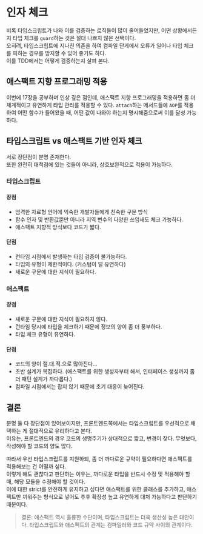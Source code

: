 # 인자 체크

비록 타입스크립트가 나와 이를 검증하는 로직들이 많이 줄어들었지만, 어떤 상황에서든지 타입 체크를 `guard`하는 것은 절대 나쁘지 않은 선택이다.  
오히려, 타입스크립트에 지나친 의존을 하여 컴파일 단게에서 오류가 일어나 타입 체크를 피하는 경우를 방지할 수 있어 좋기도 하다.  
이를 TDD에서는 어떻게 검증하는지 살펴 본다.

## 애스팩트 지향 프로그래밍 적용

이번에 17장을 공부하며 인상 깊은 점인데, 애스팩트 지향 프로그래밍을 적용하면 좀 더 체계적이고 유연하게 타입 관리를 적용할 수 있다.
`attach`하는 메서드들에 `AOP`를 적용하여 어떤 함수가 들어왔을 때, 어떤 값이 나와야 하는지 명시해줌으로써 이를 달성 가능하다.

## 타입스크립트 vs 애스팩트 기반 인자 체크

서로 장단점이 분명 존재한다.  
또한 완전히 대척점에 있는 것들이 아니라, 상호보완적으로 적용이 가능하다.

### 타입스크립트

#### 장점

+ 엄격한 자료형 언어에 익숙한 개발자들에게 친숙한 구문 방식
+ 함수 인자 및 반환값뿐만 아니라 지역 변수의 다양한 쓰임새도 체크 가능하다.
+ 애스팩트 지향적 방식보다 코드가 짧다.

#### 단점

+ 런타임 시점에서 발생하는 타입 검증이 불가능하다.
+ 타입의 유형이 제한적이다. (커스텀이 덜 유연하다)
+ 새로운 구문에 대한 지식이 필요하다.

### 애스팩트

#### 장점

+ 새로운 구문에 대한 지식이 필요하지 않다.
+ 런타임 당시에 타입을 체크하기 때문에 정보의 양이 좀 더 풍부하다.
+ 타입 체크 유형이 유연하다.

#### 단점

+ 코드의 양이 절.대.적.으로 많아진다...
+ 초반 설계가 복잡하다. (애스팩트를 위한 생성자부터 해서, 인터페이스 생성까지 좀 더 패턴 설계가 까다롭다.)
+ 컴파일 시점에서는 잡지 않기 때문에 초기 대응이 늦어진다.


## 결론

분명 둘 다 장단점이 있어보이지만, 프론트엔드쪽에서는 타입스크립트를 우선적으로 채택하는 게 절대적으로 유리하다고 본다.  
이유는, 프론트엔드의 경우 코드의 생명주기가 상대적으로 짧고, 변경이 잦다. 무엇보다, 작성해야 할 코드의 양도 많다.

따라서 우선 타입스크립트를 지원하되, 좀 더 까다로운 규약이 필요하다면 애스팩트를 적용해보는 건 어떨까 싶다.  
이렇게 해도 괜찮다고 판단하는 이유는, 까다로운 타입을 반드시 수정 및 적용해야 할 때, 해당 모듈을 수정해야 할 것이다.  
이에 대한 strict를 안전하게 유지하고 싶다면 애스팩트를 위한 클래스를 추가하고, 애스팩트만 끼워주는 형식으로 넣어도 추후 확장성 높고 유연하게 대처 가능하다고 판단하기 때문이다.

> 결론: 애스팩트 역시 훌륭한 수단이며, 타입스크립트는 더욱 생산성 높은 대안이다. 
> 타입스크립트와 애스팩트의 관계는 컴파일러와 코드 규약 사이의 관계이다.